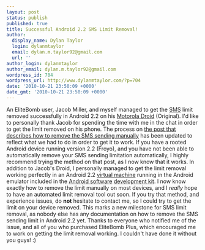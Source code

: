 ```yaml
---
layout: post
status: publish
published: true
title: Successful Android 2.2 SMS Limit Removal!
author:
  display_name: Dylan Taylor
  login: dylanmtaylor
  email: dylan.m.taylor92@gmail.com
  url: ''
author_login: dylanmtaylor
author_email: dylan.m.taylor92@gmail.com
wordpress_id: 704
wordpress_url: http://www.dylanmtaylor.com/?p=704
date: '2010-10-21 23:50:09 +0000'
date_gmt: '2010-10-21 23:50:09 +0000'
---
```

<p>An EliteBomb user, Jacob Miller, and myself managed to get the <a class="zem_slink" title="SMS" rel="wikipedia" href="http://en.wikipedia.org/wiki/SMS">SMS</a> limit removed successfully in Android 2.2 on his <a class="zem_slink" title="Motorola Droid" rel="wikipedia" href="http://en.wikipedia.org/wiki/Motorola_Droid">Motorola Droid</a> (Original). I'd like to personally thank Jacob for spending the time with me in the chat in order to get the limit removed on his phone. The process on <a href=/pages/blog/2010/10/19/closer-to-a-proper-froyo-limit-removal-fix/">the post that describes how to remove the SMS sending manually</a> has been updated to reflect what we had to do in order to get it to work. If you have a rooted Android device running version 2.2 (Froyo), and you have not been able to automatically remove your SMS sending limitation automatically, I highly recommend trying the method on that post, as I now know that it works. In addition to Jacob's Droid, I personally managed to get the limit removal working perfectly in an Android 2.2 <a class="zem_slink" title="Virtual machine" rel="wikipedia" href="http://en.wikipedia.org/wiki/Virtual_machine">virtual machine</a> running in the Android emulator included in the <a class="zem_slink" title="Android" rel="homepage" href="http://code.google.com/android/">Android software</a> <a class="zem_slink" title="Software development kit" rel="wikipedia" href="http://en.wikipedia.org/wiki/Software_development_kit">development kit</a>. I now know exactly how to remove the limit manually on most devices, and I <em>really</em> hope to have an automated limit removal tool out soon. If you try that method, and experience issues, do <strong>not</strong> hesitate to contact me, so I could try to get the limit on your device removed. This marks a new milestone for SMS limit removal, as nobody else has any documentation on how to remove the SMS sending limit in Android 2.2 yet. Thanks to everyone who notified me of the issue, and all of you who purchased EliteBomb Plus, which encouraged me to work on getting the limit removal working. I couldn't have done it without you guys! :)</p>
